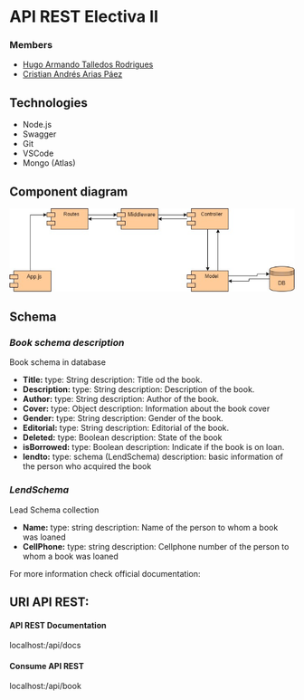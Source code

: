 # API REST Electiva II
### Members
- [Hugo Armando Talledos Rodrigues](https://github.com/HugoTalledos)
- [Cristian Andrés Arias Páez](https://github.com/AriasPaez)
## Technologies
- Node.js
- Swagger
- Git
- VSCode
- Mongo (Atlas)

## Component diagram
![Alt text](Diagram.jpg "Component diagrma")

## Schema
### _Book schema description_
Book schema in database
- **Title:**
 type: String
 description: Title od the book.
- **Description:**
type: String
description: Description of the book.
- **Author:**
type: String
description: Author of the book.
- **Cover:**
type: Object
description: Information about the book cover
- **Gender:**
type: String
description: Gender of the book.
- **Editorial:**
type: String
description: Editorial of the book.
- **Deleted:**
type: Boolean
description: State of the book 
- **isBorrowed:**
type: Boolean
description: Indicate if the book is on loan.
- **lendto:**
type: schema (LendSchema)
description: basic information of the person who acquired the book

### _LendSchema_
Lead Schema collection
- **Name:** 
type: string
description: Name of the person to whom a book was loaned
- **CellPhone:**
type: string
description: Cellphone number of the person to whom a book was loaned

For more information check official documentation: 
## URI API REST:
#### API REST Documentation
localhost:<PORT>/api/docs
#### Consume API REST
localhost:<PORT>/api/book
